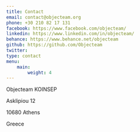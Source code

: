 ```yaml
---
title: Contact
email: contact@objecteam.org
phone: +30 210 82 17 131
facebook: https://www.facebook.com/objecteam/
linkedin: https://www.linkedin.com/in/objecteam/
behance: https://www.behance.net/objecteam
github: https://github.com/Objecteam
twitter: 
type: contact
menu:
    main:
        weight: 4
---
```

Objecteam KOINSEP

Asklipiou 12

10680 Athens

Greece

